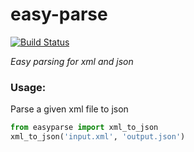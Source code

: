 # easy-parse

[![Build Status](https://travis-ci.org/uncmath25/easy-parse.svg?branch=patch)](https://travis-ci.org/uncmath25/easy-parse)

*Easy parsing for xml and json*


### Usage:
Parse a given xml file to json
``` python
from easyparse import xml_to_json
xml_to_json('input.xml', 'output.json')
```
